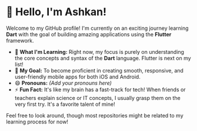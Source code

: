 # 👋 Hello, I'm Ashkan!

Welcome to my GitHub profile! I'm currently on an exciting journey learning **Dart** with the goal of building amazing applications using the **Flutter** framework.

* 🌱 **What I'm Learning:** Right now, my focus is purely on understanding the core concepts and syntax of the **Dart** language. Flutter is next on my list!
* 🎯 **My Goal:** To become proficient in creating smooth, responsive, and user-friendly mobile apps for both iOS and Android.
* 😄 **Pronouns:** *(Add your pronouns here)*
* ⚡ **Fun Fact:** It's like my brain has a fast-track for tech! When friends or teachers explain science or IT concepts, I usually grasp them on the very first try. It's a favorite talent of mine!

Feel free to look around, though most repositories might be related to my learning process for now! 
